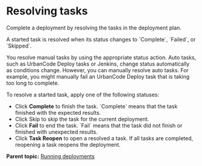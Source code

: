 # Resolving tasks

Complete a deployment by resolving the tasks in the deployment plan.

A started task is resolved when its status changes to \`Complete\`, \`Failed\`, or \`Skipped\`.

You resolve manual tasks by using the appropriate status action. Auto tasks, such as UrbanCode Deploy tasks or Jenkins, change status automatically as conditions change. However, you can manually resolve auto tasks. For example, you might manually fail an UrbanCode Deploy task that is taking too long to complete.

To resolve a started task, apply one of the following statuses:

-   Click **Complete** to finish the task. \`Complete\` means that the task finished with the expected results.
-   Click Skip to skip the task for the current deployment.
-   Click **Fail** to end the task. \`Fail\` means that the task did not finish or finished with unexpected results.
-   Click **Task Reopen** to open a resolved a task. If all tasks are completed, reopening a task reopens the deployment.

**Parent topic:** [Running deployments](../../com.ibm.crelease.doc/topics/cr_deployRun_ov.md)

